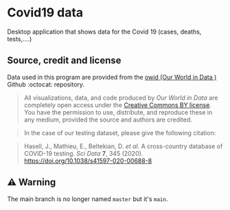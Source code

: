 # Covid19  data

Desktop application that shows data for the Covid 19 (cases, deaths, tests,....)



## Source, credit and license

Data used in this program are provided from the [owid (Our World in Data )](https://raw.githubusercontent.com/owid/covid-19-data/master/public/data/owid-covid-data.csv) Github :octocat: repository.

> All visualizations, data, and code produced by *Our World in Data* are completely open access under the [Creative Commons BY license](https://creativecommons.org/licenses/by/4.0/). You have the permission to use, distribute, and reproduce these in any medium, provided the source and authors are credited.

> In the case of our testing dataset, please give the following citation:

> Hasell, J., Mathieu, E., Beltekian, D. *et al.* A cross-country database of COVID-19 testing. *Sci Data* **7**, 345 (2020). https://doi.org/10.1038/s41597-020-00688-8



## :warning: ​Warning

The main branch is no longer named `master` but it's `main`.